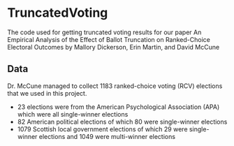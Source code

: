 # TruncatedVoting
The code used for getting truncated voting results for our paper An Empirical Analysis of the Effect of Ballot Truncation on Ranked-Choice Electoral Outcomes by Mallory Dickerson, Erin Martin, and David McCune

## Data

Dr. McCune managed to collect 1183 ranked-choice voting (RCV) elections that we used in this project.  
* 23 elections were from the American Psychological Association (APA) which were all single-winner elections
* 82 American political elections of which 80 were single-winner elections
* 1079 Scottish local government elections of which 29 were single-winner elections and 1049 were multi-winner elections

